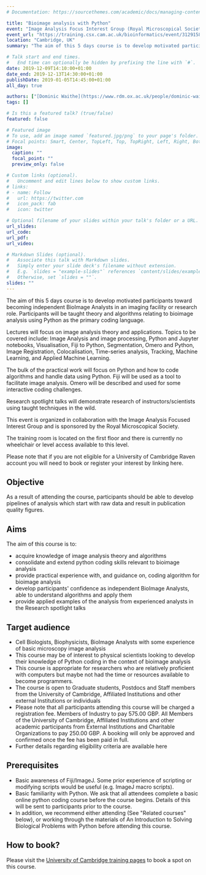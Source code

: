 ```yaml
---
# Documentation: https://sourcethemes.com/academic/docs/managing-content/

title: "Bioimage analysis with Python"
event: "Image Analysis Focus Interest Group (Royal Microscopical Society)"
event_url: "https://training.csx.cam.ac.uk/bioinformatics/event/3129158"
location: "Cambridge, UK"
summary: "The aim of this 5 days course is to develop motivated participants toward becoming independent BioImage Analysts in an imaging facility or research role. Participants will be taught theory and algorithms relating to bioimage analysis using Python as the primary coding language. Lectures will focus on image analysis theory and applications. Topics to be covered include: Image Analysis and image processing, Python and Jupyter notebooks, Visualisation, Fiji to Python, Segmentation, Omero and Python, Image Registration, Colocalisation, Time-series analysis, Tracking, Machine Learning, and Applied Machine Learning. "

# Talk start and end times.
#   End time can optionally be hidden by prefixing the line with `#`.
date: 2019-12-09T14:10:00+01:00
date_end: 2019-12-13T14:30:00+01:00
publishDate: 2019-01-05T14:45:00+01:00
all_day: true

authors: ["[Dominic Waithe](https://www.rdm.ox.ac.uk/people/dominic-waithe)", "chas", "[Stephen Cross](https://research-information.bristol.ac.uk/en/persons/stephen-cross(08ab0aa3-3831-494b-9cf9-b9b988a9108c).html)", "[Miks Kundegorski](https://mixmixmix.github.io/)", "[Gabriella Rustici](https://www.sanger.ac.uk/people/directory/aleksandra-ola-tarkowska)", "[Ola (Alexandra) Tarkowska](https://www.sanger.ac.uk/people/directory/aleksandra-ola-tarkowska)", "[Todd Fallesen] (https://uk.linkedin.com/in/todd-fallesen-9460888)"]
tags: []

# Is this a featured talk? (true/false)
featured: false

# Featured image
# To use, add an image named `featured.jpg/png` to your page's folder.
# Focal points: Smart, Center, TopLeft, Top, TopRight, Left, Right, BottomLeft, Bottom, BottomRight.
image:
  caption: ""
  focal_point: ""
  preview_only: false

# Custom links (optional).
#   Uncomment and edit lines below to show custom links.
# links:
# - name: Follow
#   url: https://twitter.com
#   icon_pack: fab
#   icon: twitter

# Optional filename of your slides within your talk's folder or a URL.
url_slides:
url_code:
url_pdf:
url_video:

# Markdown Slides (optional).
#   Associate this talk with Markdown slides.
#   Simply enter your slide deck's filename without extension.
#   E.g. `slides = "example-slides"` references `content/slides/example-slides.md`.
#   Otherwise, set `slides = ""`.
slides: ""
---
```


The aim of this 5 days course is to develop motivated participants toward becoming independent BioImage Analysts in an imaging facility or research role. Participants will be taught theory and algorithms relating to bioimage analysis using Python as the primary coding language.

Lectures will focus on image analysis theory and applications. Topics to be covered include: Image Analysis and image processing, Python and Jupyter notebooks, Visualisation, Fiji to Python, Segmentation, Omero and Python, Image Registration, Colocalisation, Time-series analysis, Tracking, Machine Learning, and Applied Machine Learning.

The bulk of the practical work will focus on Python and how to code algorithms and handle data using Python. Fiji will be used as a tool to facilitate image analysis. Omero will be described and used for some interactive coding challenges.

Research spotlight talks will demonstrate research of instructors/scientists using taught techniques in the wild.

This event is organized in collaboration with the Image Analysis Focused Interest Group and is sponsored by the Royal Microscopical Society.

The training room is located on the first floor and there is currently no wheelchair or level access available to this level.

Please note that if you are not eligible for a University of Cambridge Raven account you will need to book or register your interest by linking here.

## Objective

As a result of attending the course, participants should be able to develop pipelines of analysis which start with raw data and result in publication quality figures.

## Aims

The aim of this course is to:

* acquire knowledge of image analysis theory and algorithms
* consolidate and extend python coding skills relevant to bioimage analysis
* provide practical experience with, and guidance on, coding algorithm for bioimage analysis
* develop participants' confidence as independent BioImage Analysts, able to understand algorithms and apply them
* provide applied examples of the analysis from experienced analysts in the Research spotlight talks

## Target audience

* Cell Biologists, Biophysicists, BioImage Analysts with some experience of basic microscopy image analysis
* This course may be of interest to physical scientists looking to develop their knowledge of Python coding in the context of bioimage analysis
* This course is appropriate for researchers who are relatively proficient with computers but maybe not had the time or resources available to become programmers.
* The course is open to Graduate students, Postdocs and Staff members from the University of Cambridge, Affiliated Institutions and other external Institutions or individuals
* Please note that all participants attending this course will be charged a registration fee. Members of Industry to pay 575.00 GBP. All Members of the University of Cambridge, Affiliated Institutions and other academic participants from External Institutions and Charitable Organizations to pay 250.00 GBP. A booking will only be approved and confirmed once the fee has been paid in full.
* Further details regarding eligibility criteria are available here

## Prerequisites

* Basic awareness of Fiji/ImageJ. Some prior experience of scripting or modifying scripts would be useful (e.g. ImageJ macro scripts).
* Basic familiarity with Python. We ask that all attendees complete a basic online python coding course before the course begins. Details of this will be sent to participants prior to the course.
* In addition, we recommend either attending (See "Related courses" below), or working through the materials of An Introduction to Solving Biological Problems with Python before attending this course.

## How to book?

Please visit the [University of Cambridge training pages](https://training.csx.cam.ac.uk/bioinformatics/event/3129158) to book a spot on this course.
